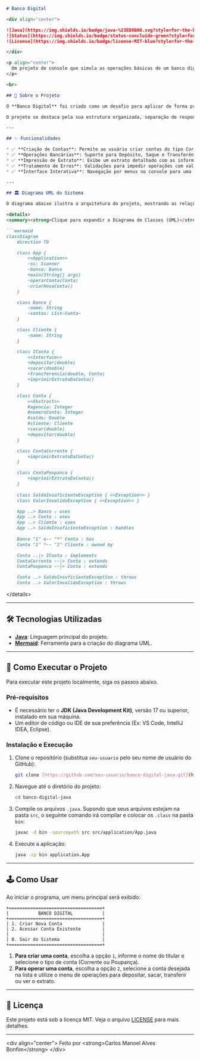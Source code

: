

````markdown
# Banco Digital

<div align="center">

![Java](https://img.shields.io/badge/java-%23ED8B00.svg?style=for-the-badge&logo=openjdk&logoColor=white)
![Status](https://img.shields.io/badge/status-concluído-green?style=for-the-badge)
![License](https://img.shields.io/badge/license-MIT-blue?style=for-the-badge)

</div>

<p align="center">
  Um projeto de console que simula as operações básicas de um banco digital, desenvolvido em Java com foco em boas práticas de Orientação a Objetos.
</p>

<br>

## 📖 Sobre o Projeto

O **Banco Digital** foi criado como um desafio para aplicar de forma prática os quatro pilares da Programação Orientada a Objetos (POO): **Abstração, Encapsulamento, Herança e Polimorfismo**. O sistema permite a criação de contas bancárias (corrente e poupança) e a realização de operações financeiras básicas através de uma interface de linha de comando interativa.

O projeto se destaca pela sua estrutura organizada, separação de responsabilidades e um robusto sistema de tratamento de erros utilizando exceções customizadas.

---

## ✨ Funcionalidades

* ✅ **Criação de Contas**: Permite ao usuário criar contas do tipo Corrente ou Poupança.
* ✅ **Operações Bancárias**: Suporte para Depósito, Saque e Transferência entre contas.
* ✅ **Impressão de Extrato**: Exibe um extrato detalhado com as informações do titular e o saldo atual.
* ✅ **Tratamento de Erros**: Validações para impedir operações com valores inválidos ou saldo insuficiente.
* ✅ **Interface Interativa**: Navegação por menus no console para uma fácil utilização.

---

## 🏛️ Diagrama UML do Sistema

O diagrama abaixo ilustra a arquitetura do projeto, mostrando as relações de herança, implementação e associação entre as classes e interfaces.

<details>
<summary><strong>Clique para expandir o Diagrama de Classes (UML)</strong></summary>

```mermaid
classDiagram
    direction TD

    class App {
        <<Application>>
        -sc: Scanner
        -banco: Banco
        +main(String[] args)
        -operarConta(Conta)
        -criarNovaConta()
    }

    class Banco {
        -name: String
        -contas: List~Conta~
    }

    class Cliente {
        -name: String
    }

    class IConta {
        <<Interface>>
        +depositar(double)
        +sacar(double)
        +transferencia(double, Conta)
        +imprimirExtratoDaConta()
    }

    class Conta {
        <<Abstract>>
        #agencia: Integer
        #numeroConta: Integer
        #saldo: Double
        #cliente: Cliente
        +sacar(double)
        +depositar(double)
    }

    class ContaCorrente {
        +imprimirExtratoDaConta()
    }

    class ContaPoupanca {
        +imprimirExtratoDaConta()
    }
    
    class SaldoInsuficienteException { <<Exception>> }
    class ValorInvalidoException { <<Exception>> }

    App ..> Banco : uses
    App ..> Conta : uses
    App ..> Cliente : uses
    App ..> SaldoInsuficienteException : handles
    
    Banco "1" o-- "*" Conta : has
    Conta "1" *-- "1" Cliente : owned by

    Conta ..|> IConta : implements
    ContaCorrente --|> Conta : extends
    ContaPoupanca --|> Conta : extends

    Conta ..> SaldoInsuficienteException : throws
    Conta ..> ValorInvalidoException : throws
````

\</details\>

-----

## 🛠️ Tecnologias Utilizadas

  * **[Java](https://www.java.com/)**: Linguagem principal do projeto.
  * **[Mermaid](https://mermaid.js.org/)**: Ferramenta para a criação do diagrama UML.

-----

## 🚀 Como Executar o Projeto

Para executar este projeto localmente, siga os passos abaixo.

### Pré-requisitos

  * É necessário ter o **JDK (Java Development Kit)**, versão 17 ou superior, instalado em sua máquina.
  * Um editor de código ou IDE de sua preferência (Ex: VS Code, IntelliJ IDEA, Eclipse).

### Instalação e Execução

1.  Clone o repositório (substitua `seu-usuario` pelo seu nome de usuário do GitHub):
    ```sh
    git clone [https://github.com/seu-usuario/banco-digital-java.git](https://github.com/seu-usuario/banco-digital-java.git)
    ```
2.  Navegue até o diretório do projeto:
    ```sh
    cd banco-digital-java
    ```
3.  Compile os arquivos `.java`. Supondo que seus arquivos estejam na pasta `src`, o seguinte comando irá compilar e colocar os `.class` na pasta `bin`:
    ```sh
    javac -d bin -sourcepath src src/application/App.java
    ```
4.  Execute a aplicação:
    ```sh
    java -cp bin application.App
    ```

-----

## 🕹️ Como Usar

Ao iniciar o programa, um menu principal será exibido:

```
+===================================+
|           BANCO DIGITAL           |
+===================================+
| 1. Criar Nova Conta               |
| 2. Acessar Conta Existente        |
|                                   |
| 0. Sair do Sistema                |
+===================================+
```

1.  **Para criar uma conta**, escolha a opção `1`, informe o nome do titular e selecione o tipo de conta (Corrente ou Poupança).
2.  **Para operar uma conta**, escolha a opção `2`, selecione a conta desejada na lista e utilize o menu de operações para depositar, sacar, transferir ou ver o extrato.

-----

## 📄 Licença

Este projeto está sob a licença MIT. Veja o arquivo [LICENSE](https://www.google.com/search?q=LICENSE) para mais detalhes.

-----

\<div align="center"\>
Feito por \<strong\>Carlos Manoel Alves Bonfim\</strong\>
\</div\>

```
```